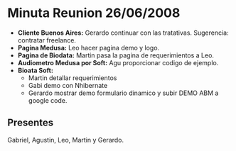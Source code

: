 # Minuta Reunion 26/06/2008 #

  * **Cliente Buenos Aires:** Gerardo continuar con las tratativas. Sugerencia: contratar freelance.
  * **Pagina Medusa:** Leo hacer pagina demo y logo.
  * **Pagina de Biodata:** Martin pasa la pagina de requerimientos a Leo.
  * **Audiometro Medusa por Soft:** Agu proporcionar codigo de ejemplo.
  * **Bioata Soft:**
    * Martin detallar requerimientos
    * Gabi demo con Nhibernate
    * Gerardo mostrar demo formulario dinamico y subir DEMO ABM a google code.

## Presentes ##
Gabriel, Agustin, Leo, Martin y Gerardo.